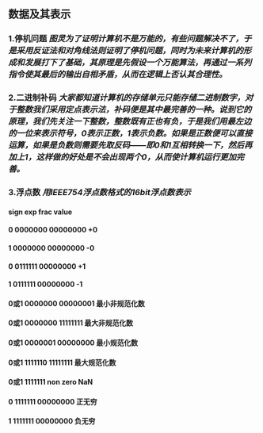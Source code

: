## 数据及其表示
### 1.停机问题 *图灵为了证明计算机不是万能的，有些问题解决不了，于是采用反证法和对角线法则证明了停机问题，同时为未来计算机的形成和发展打下了基础，其原理是先假设一个万能算法，再通过一系列指令使其最后的输出自相矛盾，从而在逻辑上否认其合理性。*
### 2.二进制补码 *大家都知道计算机的存储单元只能存储二进制数字，对于整数我们采用定点表示法，补码便是其中最完善的一种。说到它的原理，我们先关注一下整数，整数既有正也有负，于是我们用最左边的一位来表示符号，0表示正数，1表示负数。如果是正数便可以直接运算，如果是负数则需要先取反码——即0和1互相转换一下，然后再加上1，这样做的好处是不会出现两个0，从而使计算机运行更加完善。*
### 3.**浮点数** *用IEEE754浮点数格式的16bit浮点数表示*
#### **sign        exp        frac               value**
####    0        0000000    00000000               +0
####    1        0000000    00000000               -0
####    0        0111111    00000000               +1
####    1        0111111    00000000               -1
####   0或1      0000000    00000001         最小非规范化数
####   0或1      0000000    11111111         最大非规范化数
####   0或1      0000001    00000000           最小规范化数
####   0或1      1111110    11111111           最大规范化数
####   0或1      1111111    non zero               NaN
####    0        1111111    00000000              正无穷
####    1        1111111    00000000              负无穷
   
